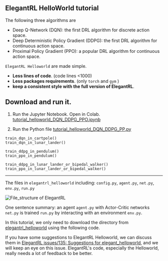 ## ElegantRL HelloWorld tutorial

The following three algorithms are 
- Deep Q-Network (DQN): the first DRL algorithm for discrete action space.
- Deep Deterministic Policy Gradient (DDPG): the first DRL algorithm for continuous action space.
- Proximal Policy Gradient (PPO): a popular DRL algorithm for continuous action space.


`ElegantRL Helloworld` are made simple.
- **Less lines of code**. (code lines <1000)
- **Less packages requirements**. (only `torch` and `gym` )
- **keep a consistent style with the full version of ElegantRL**.


## Download and run it.

1. Run the Jupyter Notebook. Open in Colab. [tutorial_helloworld_DQN_DDPG_PPO.ipynb](https://github.com/AI4Finance-Foundation/ElegantRL/blob/master/tutorial_helloworld_DQN_DDPG_PPO.ipynb)

2. Run the Python file [tutorial_helloworld_DQN_DDPG_PP.py](https://github.com/AI4Finance-Foundation/ElegantRL/blob/master/elegantrl_helloworld/tutorial_helloworld_DQN_DDPG_PPO.py)
```
train_dqn_in_cartpole()
train_dqn_in_lunar_lander()

train_ddpg_in_pendulum()
train_ppo_in_pendulum()

train_ddpg_in_lunar_lander_or_bipedal_walker()
train_ppo_in_lunar_lander_or_bipedal_walker()
```

---


The files in `elegantrl_helloworld` including:
`config.py`, `agent.py`, `net.py`, `env.py`, `run.py`

![File_structure of ElegantRL](https://github.com/AI4Finance-Foundation/ElegantRL/raw/master/figs/File_structure.png)

One sentence summary: an agent `agent.py` with Actor-Critic networks `net.py` is trained `run.py` by interacting with an environment `env.py`.


In this tutorial, we only need to download the directory from [elegantrl_helloworld](https://github.com/AI4Finance-Foundation/ElegantRL/tree/master/elegantrl_helloworld) using the following code.


If you have some suggestions to ElegantRL Helloworld, we can discuss them in [ElegantRL issues/135: Suggestions for elegant_helloworld](https://github.com/AI4Finance-Foundation/ElegantRL/issues/135), and we will keep an eye on this issue.
ElegantRL's code, especially the Helloworld, really needs a lot of feedback to be better.
